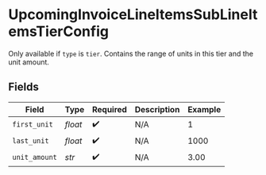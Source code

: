 # UpcomingInvoiceLineItemsSubLineItemsTierConfig

Only available if `type` is `tier`. Contains the range of units in this tier and the unit amount.


## Fields

| Field              | Type               | Required           | Description        | Example            |
| ------------------ | ------------------ | ------------------ | ------------------ | ------------------ |
| `first_unit`       | *float*            | :heavy_check_mark: | N/A                | 1                  |
| `last_unit`        | *float*            | :heavy_check_mark: | N/A                | 1000               |
| `unit_amount`      | *str*              | :heavy_check_mark: | N/A                | 3.00               |
